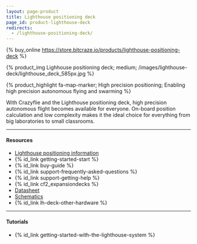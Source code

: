 ```yaml
---
layout: page-product
title: Lighthouse positioning deck
page_id: product-lighthouse-deck
redirects:
  - /lighthouse-positioning-deck/
---
```


{% buy_online https://store.bitcraze.io/products/lighthouse-positioning-deck %}

{% product_img Lighhouse positioning deck; medium;
/images/lighthouse-deck/lighthouse_deck_585px.jpg
%}

{% product_highlight
fa-map-marker;
High precision positioning;
Enabling high precision autonomous flying and swarming
%}

With Crazyflie and the Lighthouse positioning deck, high precision autonomous flight becomes
available for everyone. On-board position calculation and low complexity makes
it the ideal choice for everything from big laboratories to small classrooms.

---

#### Resources

- [Lighthouse positioning information](/documentation/repository/crazyflie-firmware/master/functional-areas/lighthouse/)
- {% id_link getting-started-start %}
- {% id_link buy-guide %}
- {% id_link support-frequently-asked-questions %}
- {% id_link support-getting-help %}
- {% id_link cf2_expansiondecks %}
- [Datasheet](/documentation/hardware/lighthouse_deck/lighthouse_deck-datasheet.pdf)
- [Schematics](/documentation/hardware/lighthouse_deck/lighthouse_deck-datasheet.pdf)
- {% id_link lh-deck-other-hardware %}

---

#### Tutorials

* {% id_link getting-started-with-the-lighthouse-system %}
